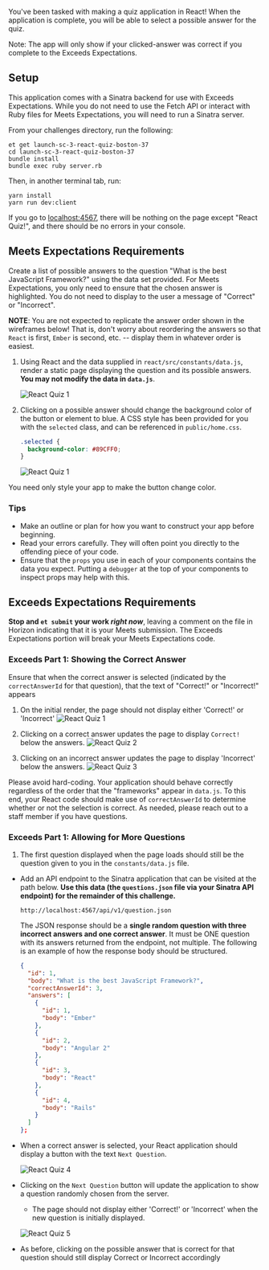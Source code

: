 You've been tasked with making a quiz application in React! When the application is complete, you will be able to select a possible answer for the quiz. 

Note: The app will only show if your clicked-answer was correct if you complete to the Exceeds Expectations.

## Setup

This application comes with a Sinatra backend for use with Exceeds Expectations. While you do not need to use the Fetch API or interact with Ruby files for Meets Expectations, you will need to run a Sinatra server.

From your challenges directory, run the following:

```no-highlight
et get launch-sc-3-react-quiz-boston-37
cd launch-sc-3-react-quiz-boston-37
bundle install
bundle exec ruby server.rb
```

Then, in another terminal tab, run:

```no-highlight
yarn install
yarn run dev:client
```

If you go to [localhost:4567][localhost-4567], there will be nothing on the page except "React Quiz!", and there should be no errors in your console.

## Meets Expectations Requirements

Create a list of possible answers to the question "What is the best JavaScript Framework?" using the data set provided. For Meets Expectations, you only need to ensure that the chosen answer is highlighted. You do not need to display to the user a message of "Correct" or "Incorrect".

**NOTE**: You are not expected to replicate the answer order shown in the wireframes below! That is, don't worry about reordering the answers so that `React` is first, `Ember` is second, etc. -- display them in whatever order is easiest.

1. Using React and the data supplied in `react/src/constants/data.js`, render a static page displaying the question and its possible answers. **You may not modify the data in `data.js`**.

    ![React Quiz 1][react-quiz-1]

2. Clicking on a possible answer should change the background color of the button or element to blue. A CSS style has been provided for you with the `selected` class, and can be referenced in `public/home.css`. 

      ```css
      .selected {
        background-color: #89CFF0;
      }
      ```

    ![React Quiz 1][react-quiz-2]

You need only style your app to make the button change color.

### Tips

- Make an outline or plan for how you want to construct your app before beginning.
- Read your errors carefully. They will often point you directly to the offending piece of your code.
- Ensure that the `props` you use in each of your components contains the data you expect. Putting a `debugger` at the top of your components to inspect props may help with this.

## Exceeds Expectations Requirements

**Stop and `et submit` your work _right now_**, leaving a comment on the file in Horizon indicating that it is your Meets submission. The Exceeds Expectations portion will break your Meets Expectations code.

### Exceeds Part 1: Showing the Correct Answer

Ensure that when the correct answer is selected (indicated by the `correctAnswerId` for that question), that the text of "Correct!" or "Incorrect!" appears

1. On the initial render, the page should not display either 'Correct!' or 'Incorrect' ![React Quiz 1][react-quiz-1]

2. Clicking on a correct answer updates the page to display `Correct!` below the answers. ![React Quiz 2][react-quiz-3]

3. Clicking on an incorrect answer updates the page to display 'Incorrect' below the answers. ![React Quiz 3][react-quiz-4]

Please avoid hard-coding. Your application should behave correctly regardless of the order that the "frameworks" appear in `data.js`. To this end, your React code should make use of `correctAnswerId` to determine whether or not the selection is correct. As needed, please reach out to a staff member if you have questions. 

### Exceeds Part 1: Allowing for More Questions

1. The first question displayed when the page loads should still be the question given to you in the `constants/data.js` file.

- Add an API endpoint to the Sinatra application that can be visited at the path below. **Use this data (the `questions.json` file via your Sinatra API endpoint) for the remainder of this challenge.**

  ```no-highlight
  http://localhost:4567/api/v1/question.json
  ```

  The JSON response should be a **single random question with three incorrect answers and one correct answer**. It must be ONE question with its answers returned from the endpoint, not multiple. The following is an example of how the response body should be structured.

  ```json
  {
    "id": 1,
    "body": "What is the best JavaScript Framework?",
    "correctAnswerId": 3,
    "answers": [
      {
        "id": 1,
        "body": "Ember"
      },
      {
        "id": 2,
        "body": "Angular 2"
      },
      {
        "id": 3,
        "body": "React"
      },
      {
        "id": 4,
        "body": "Rails"
      }
    ]
  };
  ```

- When a correct answer is selected, your React application should display a button with the text `Next Question`.

  ![React Quiz 4][react-quiz-5]

- Clicking on the `Next Question` button will update the application to show a question randomly chosen from the server.

  - The page should not display either 'Correct!' or 'Incorrect' when the new question is initially displayed.

  ![React Quiz 5][react-quiz-6]

- As before, clicking on the possible answer that is correct for that question should still display Correct or Incorrect accordingly

[localhost-4567]: http://localhost:4567
[react-quiz-1]: https://i.imgur.com/fTK9QMu.png
[react-quiz-2]: https://i.imgur.com/hCoeFeE.png
[react-quiz-3]: https://i.imgur.com/ok979kw.png
[react-quiz-4]: https://i.imgur.com/o4fuvs3.png
[react-quiz-5]: https://i.imgur.com/Mwrn5zo.png
[react-quiz-6]: https://i.imgur.com/GwNsngf.png
